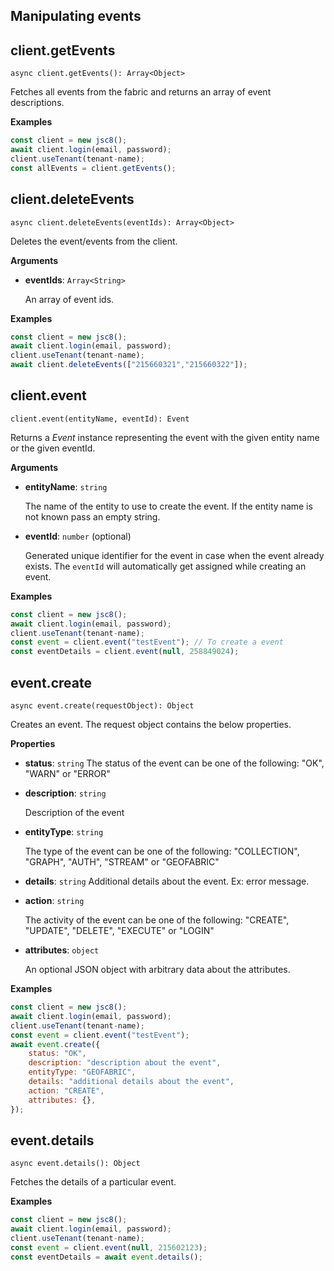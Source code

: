 ## Manipulating events

## client.getEvents

`async client.getEvents(): Array<Object>`

Fetches all events from the fabric and returns an array of event descriptions.

**Examples**

```js
const client = new jsc8();
await client.login(email, password);
client.useTenant(tenant-name);
const allEvents = client.getEvents();
```

## client.deleteEvents

`async client.deleteEvents(eventIds): Array<Object>`

Deletes the event/events from the client.

**Arguments**

- **eventIds**: `Array<String>`

  An array of event ids.

**Examples**

```js
const client = new jsc8();
await client.login(email, password);
client.useTenant(tenant-name);
await client.deleteEvents(["215660321","215660322"]);
```

## client.event

`client.event(entityName, eventId): Event`

Returns a _Event_ instance representing the event with the given entity name or the given eventId.

**Arguments**

- **entityName**: `string`

  The name of the entity to use to create the event. If the entity name is not known pass an empty string.

- **eventId**: `number` (optional)

  Generated unique identifier for the event in case when the event already exists. The `eventId` will automatically get assigned while creating an event.

**Examples**

```js
const client = new jsc8();
await client.login(email, password);
client.useTenant(tenant-name);
const event = client.event("testEvent"); // To create a event
const eventDetails = client.event(null, 258849024);
```

## event.create

`async event.create(requestObject): Object`

Creates an event. The request object contains the below properties.

**Properties**

- **status**: `string`
  The status of the event can be one of the following: "OK", "WARN" or "ERROR"

- **description**: `string`

  Description of the event

- **entityType**: `string`

  The type of the event can be one of the following: "COLLECTION", "GRAPH", "AUTH", "STREAM" or "GEOFABRIC"

- **details**: `string`
  Additional details about the event. Ex: error message.

- **action**: `string`

  The activity of the event can be one of the following: "CREATE", "UPDATE", "DELETE", "EXECUTE" or "LOGIN"

- **attributes**: `object`

  An optional JSON object with arbitrary data about the attributes.

**Examples**

```js
const client = new jsc8();
await client.login(email, password);
client.useTenant(tenant-name);
const event = client.event("testEvent");
await event.create({
    status: "OK",
    description: "description about the event",
    entityType: "GEOFABRIC",
    details: "additional details about the event",
    action: "CREATE",
    attributes: {},
});
```

## event.details

`async event.details(): Object`

Fetches the details of a particular event.

**Examples**

```js
const client = new jsc8();
await client.login(email, password);
client.useTenant(tenant-name);
const event = client.event(null, 215602123);
const eventDetails = await event.details();
```
